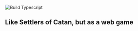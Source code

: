 ![Build Typescript](https://github.com/hydrogen602/SettlersGame/workflows/Build%20Typescript/badge.svg?branch=master&event=push)

## Like Settlers of Catan, but as a web game
